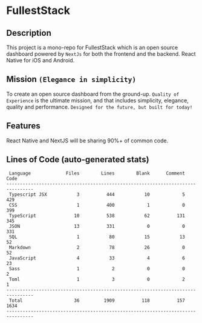 # FullestStack

## Description

This project is a mono-repo for FullestStack which is an open source dashboard powered by `NextJs` for both the frontend and the backend. React Native for iOS and Android.

## Mission `(Elegance in simplicity)`

To create an open source dashboard from the ground-up. `Quality of Experience` is the ultimate mission, and that includes simplicity, elegance, quality and performance. `Designed for the future, but built for today!`<br/>

## Features

React Native and NextJS will be sharing 90%+ of common code.

## Lines of Code (auto-generated stats)

```txt<br>--------------------------------------------------------------------------------
 Language             Files        Lines        Blank      Comment         Code
--------------------------------------------------------------------------------
 Typescript JSX           3          444           10            5          429
 CSS                      1          400            1            0          399
 TypeScript              10          538           62          131          345
 JSON                    13          331            0            0          331
 SQL                      1           80           15           13           52
 Markdown                 2           78           26            0           52
 JavaScript               4           33            4            6           23
 Sass                     1            2            0            0            2
 Toml                     1            3            0            2            1
--------------------------------------------------------------------------------
 Total                   36         1909          118          157         1634
--------------------------------------------------------------------------------
```

